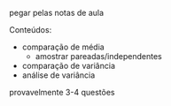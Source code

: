 pegar pelas notas de aula

Conteúdos:
- comparação de média
	- amostrar pareadas/independentes
- comparação de variância
- análise de variância

provavelmente 3-4 questões
